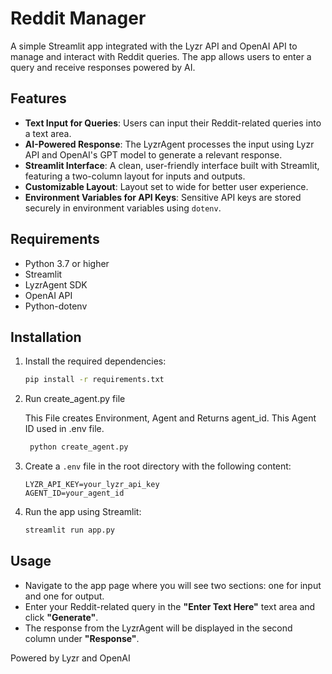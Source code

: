 # Reddit Manager

A simple Streamlit app integrated with the Lyzr API and OpenAI API to manage and interact with Reddit queries. The app allows users to enter a query and receive responses powered by AI.

## Features

- **Text Input for Queries**: Users can input their Reddit-related queries into a text area.
- **AI-Powered Response**: The LyzrAgent processes the input using Lyzr API and OpenAI's GPT model to generate a relevant response.
- **Streamlit Interface**: A clean, user-friendly interface built with Streamlit, featuring a two-column layout for inputs and outputs.
- **Customizable Layout**: Layout set to wide for better user experience.
- **Environment Variables for API Keys**: Sensitive API keys are stored securely in environment variables using `dotenv`.


## Requirements

- Python 3.7 or higher
- Streamlit
- LyzrAgent SDK
- OpenAI API
- Python-dotenv

## Installation

1. Install the required dependencies:

    ```bash
    pip install -r requirements.txt
    ```
   
2. Run create_agent.py file

   This File creates Environment, Agent and Returns agent_id. This Agent ID used in .env file.  

   ```bash
    python create_agent.py
    ```

3. Create a `.env` file in the root directory with the following content:

    ```
    LYZR_API_KEY=your_lyzr_api_key
    AGENT_ID=your_agent_id
    ```

4. Run the app using Streamlit:

    ```bash
    streamlit run app.py
    ```

## Usage

- Navigate to the app page where you will see two sections: one for input and one for output.
- Enter your Reddit-related query in the **"Enter Text Here"** text area and click **"Generate"**.
- The response from the LyzrAgent will be displayed in the second column under **"Response"**.

Powered by Lyzr and OpenAI


